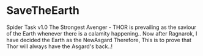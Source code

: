 # SaveTheEarth
Spider Task v1.0
The Strongest Avenger - THOR
is prevailing as the saviour of the Earth whenever there is a calamity happening..
Now after Ragnarok, I have decided the Earth as the NewAsgard
Therefore, This is to prove that Thor will always have the Asgard's back..!
